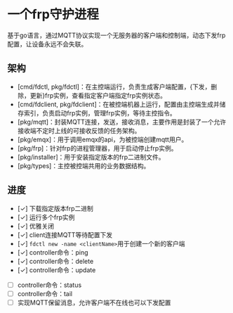 # 一个frp守护进程
基于go语言，通过MQTT协议实现一个无服务器的客户端和控制端，动态下发frp配置，让设备永远不会失联。

## 架构
- [cmd/fdctl, pkg/fdctl]：在主控端运行，负责生成客户端配置，{下发，删除，更新}frp实例，查看指定客户端指定frp实例状态。
- [cmd/fdclient, pkg/fdclient]：在被控端机器上运行，配置由主控端生成并储存索引，负责启动frp实例，管理frp实例，等待主控指令。
- [pkg/mqtt]：封装MQTT连接，发送，接收消息，主要作用是封装了一个允许接收端不定时上线的可接收反馈的任务架构。
- [pkg/emqx]：用于调用emqx的api，为被控端创建mqtt用户。
- [pkg/frp]：针对frp的进程管理器，用于启动停止frp实例。
- [pkg/installer]：用于安装指定版本的frp二进制文件。
- [pkg/types]：主控被控端共用的业务数据结构。

## 进度
- [✓] 下载指定版本frp二进制
- [✓] 运行多个frp实例
- [✓] 优雅关闭
- [✓] client连接MQTT等待配置下发
- [✓] `fdctl new -name <clientName>`用于创建一个新的客户端
- [✓] controller命令：ping
- [✓] controller命令：delete
- [✓] controller命令：update
- [ ] controller命令：status
- [ ] controller命令：tail
- [ ] 实现MQTT保留消息，允许客户端不在线也可以下发配置
